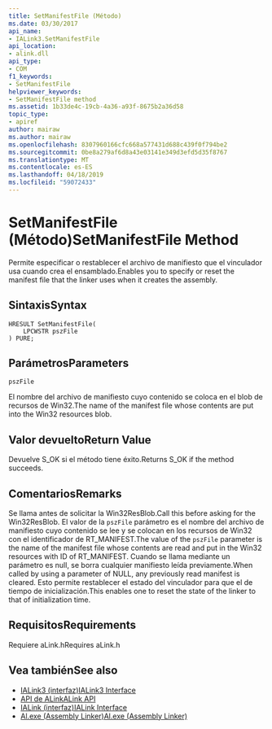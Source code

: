 ```yaml
---
title: SetManifestFile (Método)
ms.date: 03/30/2017
api_name:
- IALink3.SetManifestFile
api_location:
- alink.dll
api_type:
- COM
f1_keywords:
- SetManifestFile
helpviewer_keywords:
- SetManifestFile method
ms.assetid: 1b33de4c-19cb-4a36-a93f-8675b2a36d58
topic_type:
- apiref
author: mairaw
ms.author: mairaw
ms.openlocfilehash: 8307960166cfc668a577431d688c439f0f794be2
ms.sourcegitcommit: 0be8a279af6d8a43e03141e349d3efd5d35f8767
ms.translationtype: MT
ms.contentlocale: es-ES
ms.lasthandoff: 04/18/2019
ms.locfileid: "59072433"
---
```

# <a name="setmanifestfile-method"></a><span data-ttu-id="de0ad-102">SetManifestFile (Método)</span><span class="sxs-lookup"><span data-stu-id="de0ad-102">SetManifestFile Method</span></span>
<span data-ttu-id="de0ad-103">Permite especificar o restablecer el archivo de manifiesto que el vinculador usa cuando crea el ensamblado.</span><span class="sxs-lookup"><span data-stu-id="de0ad-103">Enables you to specify or reset the manifest file that the linker uses when it creates the assembly.</span></span>  
  
## <a name="syntax"></a><span data-ttu-id="de0ad-104">Sintaxis</span><span class="sxs-lookup"><span data-stu-id="de0ad-104">Syntax</span></span>  
  
```  
HRESULT SetManifestFile(  
    LPCWSTR pszFile  
) PURE;  
```  
  
## <a name="parameters"></a><span data-ttu-id="de0ad-105">Parámetros</span><span class="sxs-lookup"><span data-stu-id="de0ad-105">Parameters</span></span>  
 `pszFile`  
  
 <span data-ttu-id="de0ad-106">El nombre del archivo de manifiesto cuyo contenido se coloca en el blob de recursos de Win32.</span><span class="sxs-lookup"><span data-stu-id="de0ad-106">The name of the manifest file whose contents are put into the Win32 resources blob.</span></span>  
  
## <a name="return-value"></a><span data-ttu-id="de0ad-107">Valor devuelto</span><span class="sxs-lookup"><span data-stu-id="de0ad-107">Return Value</span></span>  
 <span data-ttu-id="de0ad-108">Devuelve S_OK si el método tiene éxito.</span><span class="sxs-lookup"><span data-stu-id="de0ad-108">Returns S_OK if the method succeeds.</span></span>  
  
## <a name="remarks"></a><span data-ttu-id="de0ad-109">Comentarios</span><span class="sxs-lookup"><span data-stu-id="de0ad-109">Remarks</span></span>  
 <span data-ttu-id="de0ad-110">Se llama antes de solicitar la Win32ResBlob.</span><span class="sxs-lookup"><span data-stu-id="de0ad-110">Call this before asking for the Win32ResBlob.</span></span> <span data-ttu-id="de0ad-111">El valor de la `pszFile` parámetro es el nombre del archivo de manifiesto cuyo contenido se lee y se colocan en los recursos de Win32 con el identificador de RT_MANIFEST.</span><span class="sxs-lookup"><span data-stu-id="de0ad-111">The value of the `pszFile` parameter is the name of the manifest file whose contents are read and put in the Win32 resources with ID of RT_MANIFEST.</span></span> <span data-ttu-id="de0ad-112">Cuando se llama mediante un parámetro es null, se borra cualquier manifiesto leída previamente.</span><span class="sxs-lookup"><span data-stu-id="de0ad-112">When called by using a parameter of NULL, any previously read manifest is cleared.</span></span> <span data-ttu-id="de0ad-113">Esto permite restablecer el estado del vinculador para que el de tiempo de inicialización.</span><span class="sxs-lookup"><span data-stu-id="de0ad-113">This enables one to reset the state of the linker to that of initialization time.</span></span>  
  
## <a name="requirements"></a><span data-ttu-id="de0ad-114">Requisitos</span><span class="sxs-lookup"><span data-stu-id="de0ad-114">Requirements</span></span>  
 <span data-ttu-id="de0ad-115">Requiere aLink.h</span><span class="sxs-lookup"><span data-stu-id="de0ad-115">Requires aLink.h</span></span>  
  
## <a name="see-also"></a><span data-ttu-id="de0ad-116">Vea también</span><span class="sxs-lookup"><span data-stu-id="de0ad-116">See also</span></span>

- [<span data-ttu-id="de0ad-117">IALink3 (interfaz)</span><span class="sxs-lookup"><span data-stu-id="de0ad-117">IALink3 Interface</span></span>](../../../../docs/framework/unmanaged-api/alink/ialink3-interface.md)
- [<span data-ttu-id="de0ad-118">API de ALink</span><span class="sxs-lookup"><span data-stu-id="de0ad-118">ALink API</span></span>](../../../../docs/framework/unmanaged-api/alink/index.md)
- [<span data-ttu-id="de0ad-119">IALink (interfaz)</span><span class="sxs-lookup"><span data-stu-id="de0ad-119">IALink Interface</span></span>](../../../../docs/framework/unmanaged-api/alink/ialink-interface.md)
- [<span data-ttu-id="de0ad-120">Al.exe (Assembly Linker)</span><span class="sxs-lookup"><span data-stu-id="de0ad-120">Al.exe (Assembly Linker)</span></span>](../../../../docs/framework/tools/al-exe-assembly-linker.md)
